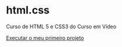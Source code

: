 # html.css
Curso de HTML 5 e CSS3 do Curso em Vídeo

<a href="https://luantbernardes.github.io/html.css/desafio.html">Executar o meu primeiro projeto </a>
